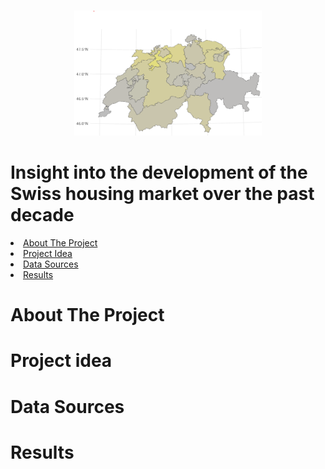 <!-- This Readme file is based on the template found here: https://github.com/othneildrew/Best-README-Template/blob/main/BLANK_README.md  -->
<a id="readme-top"></a>

<!-- PROJECT SHIELDS -->
<!-- [![Contributors][contributors-shield]][contributors-url] -->
<!-- [![Stargazers][stars-shield]][stars-url] -->


<!-- PROJECT LOGO -->
<br />
<div align="center">
  <a href="https://github.com/Carlomk1/swiss-real-estate-development">
    <img src="images/swiss-map.png" alt="Logo" width="300" height="200">
  </a>
</div>

# Insight into the development of the Swiss housing market over the past decade


<!-- TABLE OF CONTENTS -->
<li><a href="#about-the-project">About The Project</a></li>
<li><a href="#project-idea">Project Idea</a></li>
<li><a href="#data-sources">Data Sources</a></li>
<li><a href="#results">Results</a></li>


# About The Project


# Project idea


# Data Sources


# Results



<!-- MARKDOWN LINKS & IMAGES -->
[contributors-shield]: https://img.shields.io/github/contributors/Carlomk1/sportsdata_analytics.svg?style=for-the-badge
[contributors-url]: https://github.com/Carlomk1/sports-data-analytics/graphs/contributors
[stars-shield]: https://img.shields.io/github/stars/Carlomk1/sports-data-analytics.svg?style=for-the-badge
[stars-url]: https://github.com/Carlomk1/sports-data-analytics/stargazers